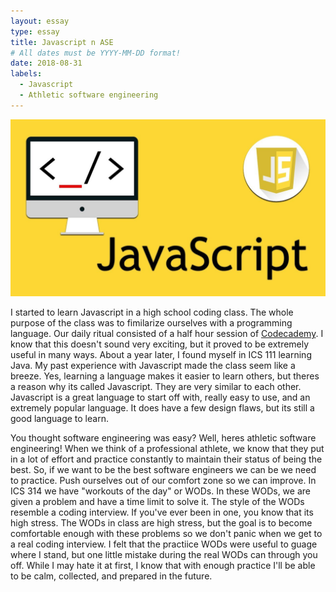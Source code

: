 ```yaml
---
layout: essay
type: essay
title: Javascript n ASE 
# All dates must be YYYY-MM-DD format!
date: 2018-08-31
labels:
  - Javascript
  - Athletic software engineering
---
```

<img class="ui large image" src="../images/javascript.jpg">

I started to learn Javascript in a high school coding class. The whole purpose of the class was to fimilarize
ourselves with a programming language. Our daily ritual consisted of a half hour session of [Codecademy](https://www.codecademy.com/).
I know that this doesn't sound very exciting, but it proved to be extremely useful in many ways. About a year later, I found myself in ICS 111
learning Java. My past experience with Javascript made the class seem like a breeze. Yes, learning a language makes it easier to learn others, 
but theres a reason why its called Javascript. They are very similar to each other. Javascript is a great language to start off with, really
easy to use, and an extremely popular language. It does have a few design flaws, but its still a good language to learn. 

You thought software engineering was easy? Well, heres athletic software engineering! 
When we think of a professional athlete, we know that they put in a lot of effort and practice constantly to maintain their status of being the best. 
So, if we want to be the best software engineers we can be we need to practice. Push ourselves out of our comfort zone so we can improve.
In ICS 314 we have "workouts of the day" or WODs. In these WODs, we are given a problem and have a time limit to solve it. The style of the WODs
resemble a coding interview. If you've ever been in one, you know that its high stress. The WODs in class are high stress, but the goal is to 
become comfortable enough with these problems so we don't panic when we get to a real coding interview. I felt that the practiice WODs were useful 
to guage where I stand, but one little mistake during the real WODs can through you off. While I may hate it at first, I know that with enough practice 
I'll be able to be calm, collected, and prepared in the future. 




